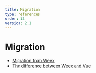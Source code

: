 ```yaml
---
title: Migration 
type: references
order: 12
version: 2.1
---
```


# Migration

- [Migration from Weex](./migration-from-weex.html)
- [The difference between Weex and Vue](./difference.html)